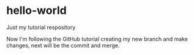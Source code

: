 # hello-world
Just my tutorial respository

Now I'm following the GitHub tutorial creating my
new branch and make changes, next will be the commit
and merge.
